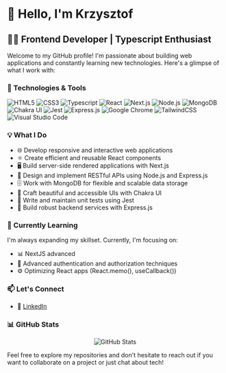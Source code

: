 # 👋 Hello, I'm Krzysztof

## 👨‍💻 Frontend Developer | Typescript Enthusiast

Welcome to my GitHub profile! I'm passionate about building web applications and constantly learning new technologies. Here's a glimpse of what I work with:

### 🚀 Technologies & Tools

<div align="left">
  <img src="https://img.shields.io/badge/-HTML5-E34F26?style=for-the-badge&logo=html5&logoColor=white" alt="HTML5" />
  <img src="https://img.shields.io/badge/-CSS3-1572B6?style=for-the-badge&logo=css3" alt="CSS3" />
  <img src="https://img.shields.io/badge/typescript-%23007ACC.svg?style=for-the-badge&logo=typescript&logoColor=white" alt="Typescript" />
  <img src="https://img.shields.io/badge/-React-61DAFB?style=for-the-badge&logo=react&logoColor=black" alt="React" />
  <img src="https://img.shields.io/badge/-Next.js-000000?style=for-the-badge&logo=next.js" alt="Next.js" />
  <img src="https://img.shields.io/badge/-Node.js-339933?style=for-the-badge&logo=node.js&logoColor=white" alt="Node.js" />
  <img src="https://img.shields.io/badge/-MongoDB-47A248?style=for-the-badge&logo=mongodb&logoColor=white" alt="MongoDB" />
  <img src="https://img.shields.io/badge/-Chakra%20UI-319795?style=for-the-badge&logo=chakra-ui&logoColor=white" alt="Chakra UI" />
  <img src="https://img.shields.io/badge/-Jest-C21325?style=for-the-badge&logo=jest&logoColor=white" alt="Jest" />
  <img src="https://img.shields.io/badge/-Express.js-000000?style=for-the-badge&logo=express&logoColor=white" alt="Express.js" />
  <img src="https://img.shields.io/badge/Google%20Chrome-4285F4?style=for-the-badge&logo=GoogleChrome&logoColor=white" alt="Google Chrome" />
  <img src="https://img.shields.io/badge/tailwindcss-%2338B2AC.svg?style=for-the-badge&logo=tailwind-css&logoColor=white" alt="TailwindCSS" />
  <img src="https://img.shields.io/badge/Visual%20Studio%20Code-0078d7.svg?style=for-the-badge&logo=visual-studio-code&logoColor=white" alt="Visual Studio Code" />

</div>

### 💡 What I Do

- 🌐 Develop responsive and interactive web applications
- ⚛️ Create efficient and reusable React components
- 🖥️ Build server-side rendered applications with Next.js
- 🚀 Design and implement RESTful APIs using Node.js and Express.js
- 🗄️ Work with MongoDB for flexible and scalable data storage
- 🎨 Craft beautiful and accessible UIs with Chakra UI
- 🧪 Write and maintain unit tests using Jest
- 🔧 Build robust backend services with Express.js

### 🌱 Currently Learning

I'm always expanding my skillset. Currently, I'm focusing on:

- 📊 NextJS advanced
- 🔐 Advanced authentication and authorization techniques
- ⚙️ Optimizing React apps (React.memo(), useCallback())

### 📫 Let's Connect

- 💼 [LinkedIn](https://www.linkedin.com/in/krzysztof-palpuchowski-711680216/)


### 📊 GitHub Stats

<div align="center">
  <img src="https://github-readme-stats.vercel.app/api?username=Soberek&show_icons=true&theme=radical" alt="GitHub Stats" />
</div>

Feel free to explore my repositories and don't hesitate to reach out if you want to collaborate on a project or just chat about tech!
